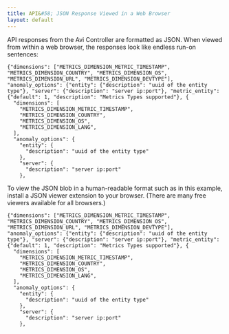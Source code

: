 ```yaml
---
title: API&#58; JSON Response Viewed in a Web Browser
layout: default
---
```

API responses from the Avi Controller are formatted as JSON. When viewed from within a web browser, the responses look like endless run-on sentences:
<pre><code class="language-lua">{"dimensions": ["METRICS_DIMENSION_METRIC_TIMESTAMP", "METRICS_DIMENSION_COUNTRY", "METRICS_DIMENSION_OS", "METRICS_DIMENSION_URL", "METRICS_DIMENSION_DEVTYPE"], "anomaly_options": {"entity": {"description": "uuid of the entity type"}, "server": {"description": "server ip:port"}, "metric_entity": {"default": 1, "description": "Metrics Types supported"}, {
  "dimensions": [
    "METRICS_DIMENSION_METRIC_TIMESTAMP",
    "METRICS_DIMENSION_COUNTRY",
    "METRICS_DIMENSION_OS",
    "METRICS_DIMENSION_LANG",
  ],
  "anomaly_options": {
    "entity": {
      "description": "uuid of the entity type"
    },
    "server": {
      "description": "server ip:port"
    },</code></pre>

To view the JSON blob in a human-readable format such as in this example, install a JSON viewer extension to your browser. (There are many free viewers available for all browsers.)

<pre><code class="language-lua">{"dimensions": ["METRICS_DIMENSION_METRIC_TIMESTAMP", "METRICS_DIMENSION_COUNTRY", "METRICS_DIMENSION_OS", "METRICS_DIMENSION_URL", "METRICS_DIMENSION_DEVTYPE"], "anomaly_options": {"entity": {"description": "uuid of the entity type"}, "server": {"description": "server ip:port"}, "metric_entity": {"default": 1, "description": "Metrics Types supported"}, {
  "dimensions": [
    "METRICS_DIMENSION_METRIC_TIMESTAMP",
    "METRICS_DIMENSION_COUNTRY",
    "METRICS_DIMENSION_OS",
    "METRICS_DIMENSION_LANG",
  ],
  "anomaly_options": {
    "entity": {
      "description": "uuid of the entity type"
    },
    "server": {
      "description": "server ip:port"
    },</code></pre>